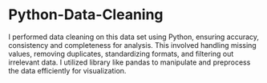 # Python-Data-Cleaning
I performed data cleaning on this data set using Python, ensuring accuracy, consistency and completeness for analysis. This involved handling missing values, removing duplicates, standardizing formats, and filtering out irrelevant data. I utilized library like pandas to manipulate and preprocess the data efficiently for visualization.
